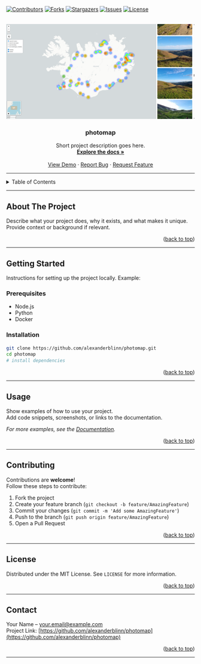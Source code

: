 <!---
README.md for the `photomap` repository.
-->

<!-- PROJECT INFO -->
[![Contributors][contributors-shield]][contributors-url]
[![Forks][forks-shield]][forks-url]
[![Stargazers][stars-shield]][stars-url]
[![Issues][issues-shield]][issues-url]
[![License][license-shield]][license-url]

<!-- PROJECT LOGO -->
<br />
<div align="center">
  <a href="https://github.com/alexanderblinn/photomap">
    <img src="logo/logo.png" alt="Logo" width="511" height="253">
  </a>

  <h3 align="center">photomap</h3>

  <p align="center">
    Short project description goes here.
    <br />
    <a href="https://github.com/alexanderblinn/photomap"><strong>Explore the docs »</strong></a>
    <br />
    <br />
    <a href="https://github.com/alexanderblinn/photomap">View Demo</a>
    ·
    <a href="https://github.com/alexanderblinn/photomap/issues">Report Bug</a>
    ·
    <a href="https://github.com/alexanderblinn/photomap/issues">Request Feature</a>
  </p>
</div>

---

<!-- TABLE OF CONTENTS -->
<details>
  <summary>Table of Contents</summary>
  <ol>
    <li><a href="#about-the-project">About The Project</a></li>
    <li><a href="#getting-started">Getting Started</a></li>
    <li><a href="#usage">Usage</a></li>
    <li><a href="#contributing">Contributing</a></li>
    <li><a href="#license">License</a></li>
    <li><a href="#contact">Contact</a></li>
  </ol>
</details>

---

<!-- ABOUT THE PROJECT -->
## About The Project

Describe what your project does, why it exists, and what makes it unique.  
Provide context or background if relevant.

<p align="right">(<a href="#readme-top">back to top</a>)</p>

---

<!-- GETTING STARTED -->
## Getting Started

Instructions for setting up the project locally. Example:

### Prerequisites
- Node.js
- Python
- Docker

### Installation
```bash
git clone https://github.com/alexanderblinn/photomap.git
cd photomap
# install dependencies
```

<p align="right">(<a href="#readme-top">back to top</a>)</p>

---

<!-- USAGE EXAMPLES -->
## Usage

Show examples of how to use your project.  
Add code snippets, screenshots, or links to the documentation.

_For more examples, see the [Documentation](https://github.com/alexanderblinn/photomap/wiki)._

<p align="right">(<a href="#readme-top">back to top</a>)</p>

---

<!-- CONTRIBUTING -->
## Contributing

Contributions are **welcome**!  
Follow these steps to contribute:

1. Fork the project
2. Create your feature branch (`git checkout -b feature/AmazingFeature`)
3. Commit your changes (`git commit -m 'Add some AmazingFeature'`)
4. Push to the branch (`git push origin feature/AmazingFeature`)
5. Open a Pull Request

<p align="right">(<a href="#readme-top">back to top</a>)</p>

---

<!-- LICENSE -->
## License

Distributed under the MIT License. See `LICENSE` for more information.

<p align="right">(<a href="#readme-top">back to top</a>)</p>

---

<!-- CONTACT -->
## Contact

Your Name – [your.email@example.com](mailto:your.email@example.com)  
Project Link: [https://github.com/alexanderblinn/photomap](https://github.com/alexanderblinn/photomap)

<p align="right">(<a href="#readme-top">back to top</a>)</p>

---

<!-- MARKDOWN LINKS & IMAGES -->
<!-- Replace `photomap` everywhere below -->
[contributors-shield]: https://img.shields.io/github/contributors/alexanderblinn/photomap.svg?style=for-the-badge
[contributors-url]: https://github.com/alexanderblinn/photomap/graphs/contributors
[forks-shield]: https://img.shields.io/github/forks/alexanderblinn/photomap.svg?style=for-the-badge
[forks-url]: https://github.com/alexanderblinn/photomap/network/members
[stars-shield]: https://img.shields.io/github/stars/alexanderblinn/photomap.svg?style=for-the-badge
[stars-url]: https://github.com/alexanderblinn/photomap/stargazers
[issues-shield]: https://img.shields.io/github/issues/alexanderblinn/photomap.svg?style=for-the-badge
[issues-url]: https://github.com/alexanderblinn/photomap/issues
[license-shield]: https://img.shields.io/github/license/alexanderblinn/photomap.svg?style=for-the-badge
[license-url]: https://github.com/alexanderblinn/photomap/blob/main/LICENSE
